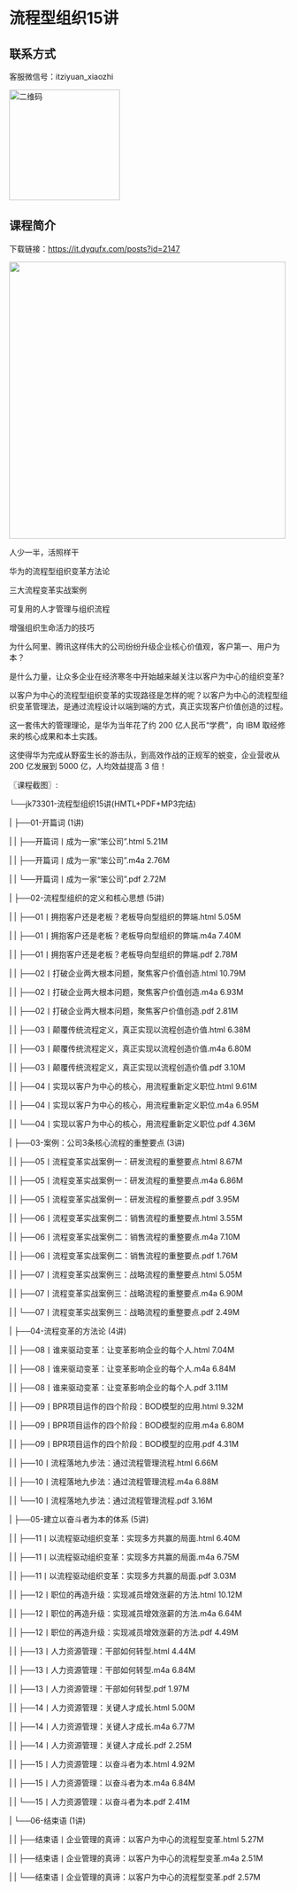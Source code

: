 # 流程型组织15讲

## 联系方式

客服微信号：itziyuan_xiaozhi

<img src="https://ziyuanyun.oss-cn-guangzhou.aliyuncs.com/common/20240614073449/666b82192834a.jpg" width="200" height="200" alt="二维码">

## 课程简介

下载链接：https://it.dyqufx.com/posts?id=2147

<img src="https://ziyuanyun.oss-cn-guangzhou.aliyuncs.com/yun/20240515183701/6644904d2b109.jpg" width="500" alt="">

  人少一半，活照样干

 华为的流程型组织变革方法论

 三大流程变革实战案例

 可复用的人才管理与组织流程

 增强组织生命活力的技巧

 为什么阿里、腾讯这样伟大的公司纷纷升级企业核心价值观，客户第一、用户为本？

 是什么力量，让众多企业在经济寒冬中开始越来越关注以客户为中心的组织变革?

 以客户为中心的流程型组织变革的实现路径是怎样的呢？以客户为中心的流程型组织变革管理法，是通过流程设计以端到端的方式，真正实现客户价值创造的过程。

 这一套伟大的管理理论，是华为当年花了约 200 亿人民币“学费”，向 IBM 取经修来的核心成果和本土实践。

 这使得华为完成从野蛮生长的游击队，到高效作战的正规军的蜕变，企业营收从 200 亿发展到 5000 亿，人均效益提高 3 倍！

 〖课程截图〗:

  └──jk73301-流程型组织15讲(HMTL+PDF+MP3完结)

 | ├──01-开篇词 (1讲)

 | | ├──开篇词丨成为一家“笨公司”.html 5.21M

 | | ├──开篇词丨成为一家“笨公司”.m4a 2.76M

 | | └──开篇词丨成为一家“笨公司”.pdf 2.72M

 | ├──02-流程型组织的定义和核心思想 (5讲)

 | | ├──01丨拥抱客户还是老板？老板导向型组织的弊端.html 5.05M

 | | ├──01丨拥抱客户还是老板？老板导向型组织的弊端.m4a 7.40M

 | | ├──01丨拥抱客户还是老板？老板导向型组织的弊端.pdf 2.78M

 | | ├──02丨打破企业两大根本问题，聚焦客户价值创造.html 10.79M

 | | ├──02丨打破企业两大根本问题，聚焦客户价值创造.m4a 6.93M

 | | ├──02丨打破企业两大根本问题，聚焦客户价值创造.pdf 2.81M

 | | ├──03丨颠覆传统流程定义，真正实现以流程创造价值.html 6.38M

 | | ├──03丨颠覆传统流程定义，真正实现以流程创造价值.m4a 6.80M

 | | ├──03丨颠覆传统流程定义，真正实现以流程创造价值.pdf 3.10M

 | | ├──04丨实现以客户为中心的核心，用流程重新定义职位.html 9.61M

 | | ├──04丨实现以客户为中心的核心，用流程重新定义职位.m4a 6.95M

 | | └──04丨实现以客户为中心的核心，用流程重新定义职位.pdf 4.36M

 | ├──03-案例：公司3条核心流程的重整要点 (3讲)

 | | ├──05丨流程变革实战案例一：研发流程的重整要点.html 8.67M

 | | ├──05丨流程变革实战案例一：研发流程的重整要点.m4a 6.86M

 | | ├──05丨流程变革实战案例一：研发流程的重整要点.pdf 3.95M

 | | ├──06丨流程变革实战案例二：销售流程的重整要点.html 3.55M

 | | ├──06丨流程变革实战案例二：销售流程的重整要点.m4a 7.10M

 | | ├──06丨流程变革实战案例二：销售流程的重整要点.pdf 1.76M

 | | ├──07丨流程变革实战案例三：战略流程的重整要点.html 5.05M

 | | ├──07丨流程变革实战案例三：战略流程的重整要点.m4a 6.90M

 | | └──07丨流程变革实战案例三：战略流程的重整要点.pdf 2.49M

 | ├──04-流程变革的方法论 (4讲)

 | | ├──08丨谁来驱动变革：让变革影响企业的每个人.html 7.04M

 | | ├──08丨谁来驱动变革：让变革影响企业的每个人.m4a 6.84M

 | | ├──08丨谁来驱动变革：让变革影响企业的每个人.pdf 3.11M

 | | ├──09丨BPR项目运作的四个阶段：BOD模型的应用.html 9.32M

 | | ├──09丨BPR项目运作的四个阶段：BOD模型的应用.m4a 6.80M

 | | ├──09丨BPR项目运作的四个阶段：BOD模型的应用.pdf 4.31M

 | | ├──10丨流程落地九步法：通过流程管理流程.html 6.66M

 | | ├──10丨流程落地九步法：通过流程管理流程.m4a 6.88M

 | | └──10丨流程落地九步法：通过流程管理流程.pdf 3.16M

 | ├──05-建立以奋斗者为本的体系 (5讲)

 | | ├──11丨以流程驱动组织变革：实现多方共赢的局面.html 6.40M

 | | ├──11丨以流程驱动组织变革：实现多方共赢的局面.m4a 6.75M

 | | ├──11丨以流程驱动组织变革：实现多方共赢的局面.pdf 3.03M

 | | ├──12丨职位的再造升级：实现减员增效涨薪的方法.html 10.12M

 | | ├──12丨职位的再造升级：实现减员增效涨薪的方法.m4a 6.64M

 | | ├──12丨职位的再造升级：实现减员增效涨薪的方法.pdf 4.49M

 | | ├──13丨人力资源管理：干部如何转型.html 4.44M

 | | ├──13丨人力资源管理：干部如何转型.m4a 6.84M

 | | ├──13丨人力资源管理：干部如何转型.pdf 1.97M

 | | ├──14丨人力资源管理：关键人才成长.html 5.00M

 | | ├──14丨人力资源管理：关键人才成长.m4a 6.77M

 | | ├──14丨人力资源管理：关键人才成长.pdf 2.25M

 | | ├──15丨人力资源管理：以奋斗者为本.html 4.92M

 | | ├──15丨人力资源管理：以奋斗者为本.m4a 6.84M

 | | └──15丨人力资源管理：以奋斗者为本.pdf 2.41M

 | └──06-结束语 (1讲)

 | | ├──结束语丨企业管理的真谛：以客户为中心的流程型变革.html 5.27M

 | | ├──结束语丨企业管理的真谛：以客户为中心的流程型变革.m4a 2.51M

 | | └──结束语丨企业管理的真谛：以客户为中心的流程型变革.pdf 2.57M

  